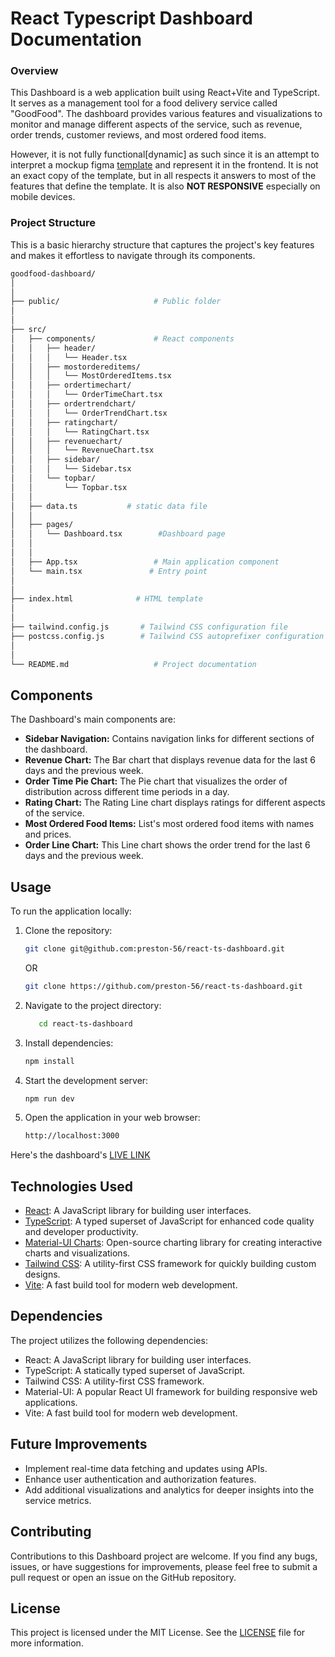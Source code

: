 # React Typescript Dashboard Documentation

### Overview

This Dashboard is a web application built using React+Vite and TypeScript. It serves as a management tool for a food delivery service called "GoodFood". The dashboard provides various features and visualizations to monitor and manage different aspects of the service, such as revenue, order trends, customer reviews, and most ordered food items.

However, it is not fully functional[dynamic] as such since it is an attempt to interpret a mockup figma [template](https://www.figma.com/proto/L8NQuywp3MA2YUKrGXsmR4/Dashboard-(Community)?node-id=0-61) and represent it in the frontend. It is not an exact copy of the template, but in all respects it answers to most of the features that define the template. It is also **NOT RESPONSIVE** especially on mobile devices.

### Project Structure

This is a basic hierarchy structure that captures the project's key features and makes it effortless to navigate through its components.

```bash
goodfood-dashboard/
│
│
├── public/                     # Public folder
│
│
├── src/
│   ├── components/             # React components
│   │   ├── header/
│   │   │   └── Header.tsx
│   │   ├── mostordereditems/
│   │   │   └── MostOrderedItems.tsx  
│   │   ├── ordertimechart/
│   │   │   └── OrderTimeChart.tsx
│   │   ├── ordertrendchart/
│   │   │   └── OrderTrendChart.tsx
│   │   ├── ratingchart/
│   │   │   └── RatingChart.tsx
│   │   ├── revenuechart/
│   │   │   └── RevenueChart.tsx
│   │   ├── sidebar/
│   │   │   └── Sidebar.tsx
│   │   └── topbar/
│   │       └── Topbar.tsx
│   │
│   ├── data.ts           # static data file
│   │
│   ├── pages/
│   │   └── Dashboard.tsx        #Dashboard page
│   │
│   │
│   ├── App.tsx                 # Main application component
│   └── main.tsx               # Entry point
│
│
├── index.html              # HTML template
│
│
├── tailwind.config.js       # Tailwind CSS configuration file
├── postcss.config.js        # Tailwind CSS autoprefixer configuration file
│
│  
└── README.md                   # Project documentation

```

## Components

The Dashboard's main components are:

- **Sidebar Navigation:** Contains navigation links for different sections of the dashboard.
- **Revenue Chart:** The Bar chart that displays revenue data for the last 6 days and the previous week.
- **Order Time Pie Chart:** The Pie chart that visualizes the order of distribution across different time periods in a day.
- **Rating Chart:** The Rating Line chart displays ratings for different aspects of the service.
- **Most Ordered Food Items:** List's most ordered food items with names and prices.
- **Order Line Chart:** This Line chart shows the order trend for the last 6 days and the previous week.

## Usage

To run the application locally:

1. Clone the repository:
   ```bash
   git clone git@github.com:preston-56/react-ts-dashboard.git
   ```
   OR

   ```bash
   git clone https://github.com/preston-56/react-ts-dashboard.git
   ```
2. Navigate to the project directory:
   ```bash
      cd react-ts-dashboard
   ```

3. Install dependencies:

   ```bash
   npm install
   ```
4. Start the development server:

   ```bash
   npm run dev
   ```
5. Open the application in your web browser:

   ```bash
   http://localhost:3000
   ```

Here's the dashboard's [LIVE LINK](https://ts-dash.netlify.app/)

## Technologies Used

- [React](https://reactjs.org/): A JavaScript library for building user interfaces.
- [TypeScript](https://www.typescriptlang.org/): A typed superset of JavaScript for enhanced code quality and developer productivity.
- [Material-UI Charts](https://mui.com/): Open-source charting library for creating interactive charts and visualizations.
- [Tailwind CSS](https://tailwindcss.com/): A utility-first CSS framework for quickly building custom designs.
- [Vite](https://vitejs.dev/): A fast build tool for modern web development.


## Dependencies

The project utilizes the following dependencies:

- React: A JavaScript library for building user interfaces.
- TypeScript: A statically typed superset of JavaScript.
- Tailwind CSS: A utility-first CSS framework.
- Material-UI: A popular React UI framework for building responsive web applications.
- Vite: A fast build tool for modern web development.

## Future Improvements

- Implement real-time data fetching and updates using APIs.
- Enhance user authentication and authorization features.
- Add additional visualizations and analytics for deeper insights into the service metrics.

## Contributing

Contributions to this Dashboard project are welcome. If you find any bugs, issues, or have suggestions for improvements, please feel free to submit a pull request or open an issue on the GitHub repository.

## License

This project is licensed under the MIT License. See the [LICENSE](./LICENSE) file for more information.
